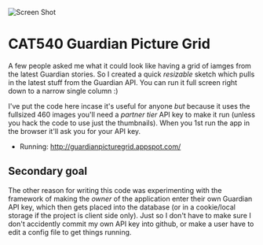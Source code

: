 ![Screen Shot](http://cattopus23.com/img/panel-CAT540.jpg)

CAT540 Guardian Picture Grid
============================

A few people asked me what it could look like having a grid of iamges from the latest Guardian stories. So I created a quick _resizable_ sketch which pulls in the latest stuff from the Guardian API. You can run it full screen right down to a narrow single column :)

I've put the code here incase it's useful for anyone *but* because it uses the fullsized 460 images you'll need a _partner tier_ API key to make it run (unless you hack the code to use just the thumbnails). When you 1st run the app in the browser it'll ask you for your API key.

+ Running: http://guardianpicturegrid.appspot.com/

Secondary goal
--------------

The other reason for writing this code was experimenting with the framework of making the _owner_ of the application enter their own Guardian API key, which then gets placed into the database (or in a cookie/local storage if the project is client side only). Just so I don't have to make sure I don't accidently commit my own API key into github, or make a user have to edit a config file to get things running.

